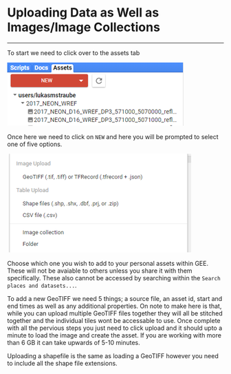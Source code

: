 # Uploading Data as Well as Images/Image Collections
---

To start we need to click over to the assets tab

![alt text](https://github.com/Lukas-Straube/NEON_Internship_Public/blob/master/Yellowstone/Images/Data_Upload.PNG)

Once here we need to click on `NEW` and here you will be prompted to select one of five options.

![alt text](https://github.com/Lukas-Straube/NEON_Internship_Public/blob/master/Yellowstone/Images/Options.PNG)

Choose which one you wish to add to your personal assets within GEE. These will not be avaiable to others unless you share it with them specifically. These also cannot be accessed by searching within the `Search places and datasets...`. 

To add a new GeoTIFF we need 5 things; a source file, an asset id, start and end times as well as any additional properties. On note to make here is that, while you can upload multiple GeoTIFF files together they will all be stitched together and the individual tiles wont be accessable to use. Once complete with all the pervious steps you just need to click upload and it should upto a minute to load the image and create the asset. If you are working with more than 6 GB it can take upwards of 5-10 minutes. 

Uploading a shapefile is the same as loading a GeoTIFF however you need to include all the shape file extensions.
